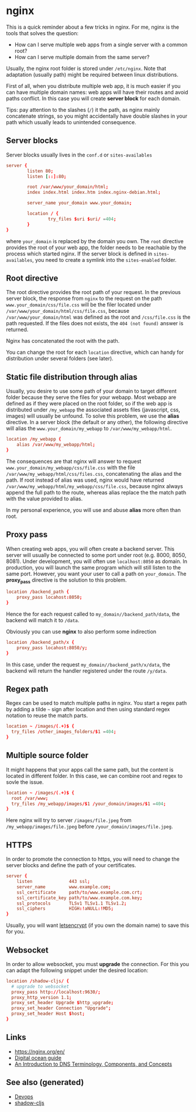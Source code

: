 # nginx

This is a quick reminder about a few tricks in nginx. For me, nginx is
the tools that solves the question:

  - How can I serve multiple web apps from a single server with a common
    root?
  - How can I serve multiple domain from the same server?

Usually, the nginx root folder is stored under `/etc/nginx`. Note that
adaptation (usually path) might be required between linux distributions.

First of all, when you distribute multiple web app, it is much easier if
you can have multiple domain names: web apps will have their routes and
avoid paths conflict. In this case you will create **server block** for
each domain.

Tips: pay attention to the slashes (`/`) it the path, as nginx mainly
concatenate strings, so you might accidentally have double slashes in
your path which usually leads to unintended consequence.

## Server blocks

Server blocks usually lives in the `conf.d` or `sites-availables`

``` conf
server {
        listen 80;
        listen [::]:80;

        root /var/www/your_domain/html;
        index index.html index.htm index.nginx-debian.html;

        server_name your_domain www.your_domain;

        location / {
                try_files $uri $uri/ =404;
        }
}
```

where `your_domain` is replaced by the domain you own. The `root`
directive provides the root of your web app, the folder needs to be
reachable by the process which started nginx. If the server block is
defined in `sites-availables`, you need to create a symlink into the
`sites-enabled` folder.

## Root directive

The root directive provides the root path of your request. In the
previous server block, the response from `nginx` to the request on the
path `www.your_domain/css/file.css` will be the filer located under
`/var/www/your_domain/html/css/file.css`, because
`/var/www/your_domain/html` was defined as the root and `/css/file.css`
is the path requested. If the files does not exists, the `404 (not
found)` answer is returned.

Nginx has concatenated the root with the path.

You can change the root for each `location` directive, which can handy
for distribution under several folders (see later).

## Static file distribution through alias

Usually, you desire to use some path of your domain to target different
folder because they serve the files for your webapp. Most webapp are
defined as if they were placed on the root folder, so if the web app is
distributed under `/my_webapp` the associated assets files (javascript,
css, images) will usually be unfound. To solve this problem, we use the
**alias** directive. In a server block (the default or any other), the
following directive will alias the `www.your_domain/my_webapp` to
`/var/www/my_webapp/html`.

``` conf
location /my_webapp {
    alias /var/www/my_webapp/html;
}
```

The consequences are that nginx will answer to request
`www.your_domain/my_webapp/css/file.css` with the file
`/var/www/my_webapp/html/css/files.css`, concatenating the alias and the
path. If root instead of alias was used, nginx would have returned
`/var/www/my_webapp/html/my_webapp/css/file.css`, because nginx always
append the full path to the route, whereas alias replace the the match
path with the value provided to alias.

In my personal experience, you will use and abuse **alias** more often
than root.

## Proxy pass

When creating web apps, you will often create a backend server. This
server will usually be connected to some port under root (e.g. 8000,
8050, 8081). Under development, you will often use `localhost:8050` as
domain. In production, you will launch the same program which will still
listen to the same port. However, you want your user to call a path on
`your_domain`. The **proxy<sub>pass</sub>** directive is the solution to
this problem.

``` conf
location /backend_path {
    proxy_pass locahost:8050;
}
```

Hence the for each request called to `my_domain//backend_path/data`, the
backend will match it to `/data`.

Obviously you can use **nginx** to also perform some indirection

``` conf
location /backend_path/x {
    proxy_pass locahost:8050/y;
}
```

In this case, under the request `my_domain//backend_path/x/data`, the
backend will return the handler registered under the route `/y/data`.

## Regex path

Regex can be used to match multiple paths in nginx. You start a regex
path by adding a tilde `~` sign after location and then using standard
regex notation to reuse the match parts.

``` conf
location ~ /images/(.+)$ {
  try_files /other_images_folders/$1 =404;
}
```

## Multiple source folder

It might happens that your apps call the same path, but the content is
located in different folder. In this case, we can combine root and regex
to sovle the issue.

``` conf
location ~ /images/(.+)$ {
  root /var/www;
  try_files /my_webapp/images/$1 /your_domain/images/$1 =404;
}
```

Here nginx will try to server `/images/file.jpeg` from
`/my_webapp/images/file.jpeg` before `/your_domain/images/file.jpeg`.

## HTTPS

In order to promote the connection to https, you will need to change the
server blocks and define the path of your certificates.

``` conf
server {
    listen              443 ssl;
    server_name         www.example.com;
    ssl_certificate     path/to/www.example.com.crt;
    ssl_certificate_key path/to/www.example.com.key;
    ssl_protocols       TLSv1 TLSv1.1 TLSv1.2;
    ssl_ciphers         HIGH:!aNULL:!MD5;
}
```

Usually, you will want
[letsencrypt](https://www.digitalocean.com/community/tutorials/how-to-secure-nginx-with-let-s-encrypt-on-ubuntu-18-04)
(if you own the domain name) to save this for you.

## Websocket

In order to allow websocket, you must **upgrade** the connection. For
this you can adapt the following snippet under the desired location:

``` conf
location /shadow-cljs/ {
  # upgrade to websocket
  proxy_pass http://localhost:9630/;
  proxy_http_version 1.1;
  proxy_set_header Upgrade $http_upgrade;
  proxy_set_header Connection "Upgrade";
  proxy_set_header Host $host;
}
```

## Links

  - <https://nginx.org/en/>
  - [Digital ocean
    guide](https://www.digitalocean.com/community/tutorials/how-to-install-nginx-on-ubuntu-20-04)
  - [An Introduction to DNS Terminology, Components, and
    Concepts](https://www.digitalocean.com/community/tutorials/an-introduction-to-dns-terminology-components-and-concepts)

## See also (generated)

  - [Devops](./devops.md)
  - [shadow-cljs](./20200430154647-shadow_cljs.md)
